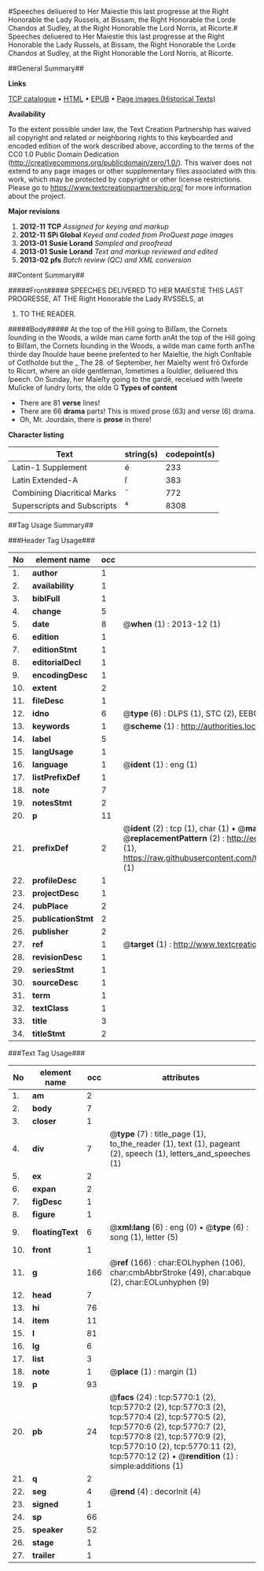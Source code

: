 #Speeches deliuered to Her Maiestie this last progresse at the Right Honorable the Lady Russels, at Bissam, the Right Honorable the Lorde Chandos at Sudley, at the Right Honorable the Lord Norris, at Ricorte.#
Speeches deliuered to Her Maiestie this last progresse at the Right Honorable the Lady Russels, at Bissam, the Right Honorable the Lorde Chandos at Sudley, at the Right Honorable the Lord Norris, at Ricorte.

##General Summary##

**Links**

[TCP catalogue](http://www.ota.ox.ac.uk/tcp/)  • 
[HTML](http://tei.it.ox.ac.uk/tcp/Texts-HTML/free/A21/A21246.html)  • 
[EPUB](http://tei.it.ox.ac.uk/tcp/Texts-EPUB/free/A21/A21246.epub) • 
[Page images (Historical Texts)](https://historicaltexts.jisc.ac.uk/eebo-99841206e)

**Availability**

To the extent possible under law, the Text Creation Partnership has waived all copyright and related or neighboring rights to this keyboarded and encoded edition of the work described above, according to the terms of the CC0 1.0 Public Domain Dedication (http://creativecommons.org/publicdomain/zero/1.0/). This waiver does not extend to any page images or other supplementary files associated with this work, which may be protected by copyright or other license restrictions. Please go to https://www.textcreationpartnership.org/ for more information about the project.

**Major revisions**

1. __2012-11__ __TCP__ *Assigned for keying and markup*
1. __2012-11__ __SPi Global__ *Keyed and coded from ProQuest page images*
1. __2013-01__ __Susie Lorand__ *Sampled and proofread*
1. __2013-01__ __Susie Lorand__ *Text and markup reviewed and edited*
1. __2013-02__ __pfs__ *Batch review (QC) and XML conversion*

##Content Summary##

#####Front#####
SPEECHES DELIVERED TO HER MAIESTIE THIS LAST PROGRESSE, AT THE Right Honorable the Lady RVSSELS, at 
1. TO THE READER.

#####Body#####
At the top of the Hill going to Biſſam, the Cornets ſounding in the Woods, a wilde man came forth anAt the top of the Hill going to Biſſam, the Cornets ſounding in the Woods, a wilde man came forth anThe thirde day ſhoulde haue beene preſented to her Maieſtie, the high Conſtable of Cotſholde but the
    _ The 28. of September, her Maieſty went frō Oxforde to Ricort, where an olde gentleman, ſometimes a ſouldier, deliuered this ſpeech.
On Sunday, her Maieſty going to the gardē, receiued with ſweete Muſicke of ſundry ſorts, the olde G
**Types of content**

  * There are 81 **verse** lines!
  * There are 66 **drama** parts! This is mixed prose (63) and verse (6) drama.
  * Oh, Mr. Jourdain, there is **prose** in there!

**Character listing**


|Text|string(s)|codepoint(s)|
|---|---|---|
|Latin-1 Supplement|é|233|
|Latin Extended-A|ſ|383|
|Combining             Diacritical Marks|̄|772|
|Superscripts             and Subscripts|⁴|8308|

##Tag Usage Summary##

###Header Tag Usage###

|No|element name|occ|attributes|
|---|---|---|---|
|1.|__author__|1||
|2.|__availability__|1||
|3.|__biblFull__|1||
|4.|__change__|5||
|5.|__date__|8| @__when__ (1) : 2013-12 (1)|
|6.|__edition__|1||
|7.|__editionStmt__|1||
|8.|__editorialDecl__|1||
|9.|__encodingDesc__|1||
|10.|__extent__|2||
|11.|__fileDesc__|1||
|12.|__idno__|6| @__type__ (6) : DLPS (1), STC (2), EEBO-CITATION (1), PROQUEST (1), VID (1)|
|13.|__keywords__|1| @__scheme__ (1) : http://authorities.loc.gov/ (1)|
|14.|__label__|5||
|15.|__langUsage__|1||
|16.|__language__|1| @__ident__ (1) : eng (1)|
|17.|__listPrefixDef__|1||
|18.|__note__|7||
|19.|__notesStmt__|2||
|20.|__p__|11||
|21.|__prefixDef__|2| @__ident__ (2) : tcp (1), char (1)  •  @__matchPattern__ (2) : ([0-9\-]+):([0-9IVX]+) (1), (.+) (1)  •  @__replacementPattern__ (2) : http://eebo.chadwyck.com/downloadtiff?vid=$1&page=$2 (1), https://raw.githubusercontent.com/textcreationpartnership/Texts/master/tcpchars.xml#$1 (1)|
|22.|__profileDesc__|1||
|23.|__projectDesc__|1||
|24.|__pubPlace__|2||
|25.|__publicationStmt__|2||
|26.|__publisher__|2||
|27.|__ref__|1| @__target__ (1) : http://www.textcreationpartnership.org/docs/. (1)|
|28.|__revisionDesc__|1||
|29.|__seriesStmt__|1||
|30.|__sourceDesc__|1||
|31.|__term__|1||
|32.|__textClass__|1||
|33.|__title__|3||
|34.|__titleStmt__|2||


###Text Tag Usage###

|No|element name|occ|attributes|
|---|---|---|---|
|1.|__am__|2||
|2.|__body__|7||
|3.|__closer__|1||
|4.|__div__|7| @__type__ (7) : title_page (1), to_the_reader (1), text (1), pageant (2), speech (1), letters_and_speeches (1)|
|5.|__ex__|2||
|6.|__expan__|2||
|7.|__figDesc__|1||
|8.|__figure__|1||
|9.|__floatingText__|6| @__xml:lang__ (6) : eng (0)  •  @__type__ (6) : song (1), letter (5)|
|10.|__front__|1||
|11.|__g__|166| @__ref__ (166) : char:EOLhyphen (106), char:cmbAbbrStroke (49), char:abque (2), char:EOLunhyphen (9)|
|12.|__head__|7||
|13.|__hi__|76||
|14.|__item__|11||
|15.|__l__|81||
|16.|__lg__|6||
|17.|__list__|3||
|18.|__note__|1| @__place__ (1) : margin (1)|
|19.|__p__|93||
|20.|__pb__|24| @__facs__ (24) : tcp:5770:1 (2), tcp:5770:2 (2), tcp:5770:3 (2), tcp:5770:4 (2), tcp:5770:5 (2), tcp:5770:6 (2), tcp:5770:7 (2), tcp:5770:8 (2), tcp:5770:9 (2), tcp:5770:10 (2), tcp:5770:11 (2), tcp:5770:12 (2)  •  @__rendition__ (1) : simple:additions (1)|
|21.|__q__|2||
|22.|__seg__|4| @__rend__ (4) : decorInit (4)|
|23.|__signed__|1||
|24.|__sp__|66||
|25.|__speaker__|52||
|26.|__stage__|1||
|27.|__trailer__|1||
